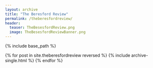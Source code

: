 ```yaml
---
layout: archive
title: "The Beresford Review"
permalink: /theberesfordreview/
header:
  teaser: TheBesesfordReview.png
  image: TheBesesfordReviewBanner.png
---
```


{% include base_path %}

{% for post in site.theberesfordreview reversed %}
    {% include archive-single.html %}
{% endfor %}